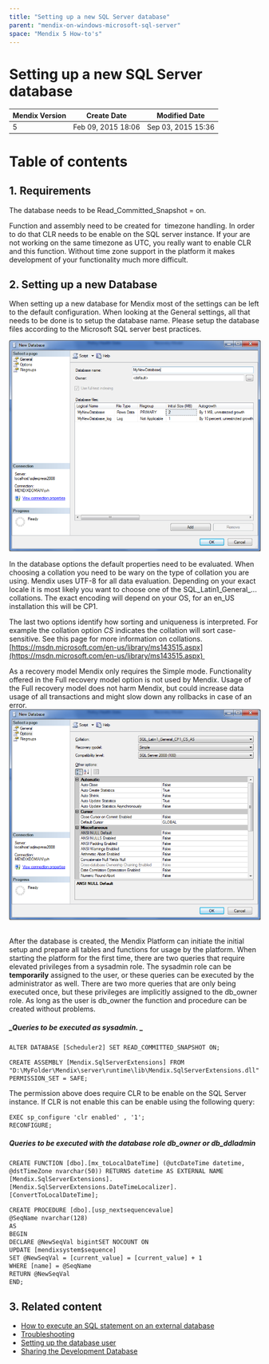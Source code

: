```yaml
---
title: "Setting up a new SQL Server database"
parent: "mendix-on-windows-microsoft-sql-server"
space: "Mendix 5 How-to's"
---
```

# Setting up a new SQL Server database

<table><thead><tr><th class="confluenceTh">Mendix Version</th><th class="confluenceTh">Create Date</th><th colspan="1" class="confluenceTh">Modified Date</th></tr></thead><tbody><tr><td class="confluenceTd">5</td><td class="confluenceTd">Feb 09, 2015 18:06</td><td colspan="1" class="confluenceTd">Sep 03, 2015 15:36</td></tr></tbody></table>



# Table of contents

## 1. Requirements

The database needs to be Read_Committed_Snapshot = on.

Function and assembly need to be created for  timezone handling. In order to do that CLR needs to be enable on the SQL server instance. If your are not working on the same timezone as UTC, you really want to enable CLR and this function. Without time zone support in the platform it makes development of your functionality much more difficult.

## 2\. Setting up a new Database

When setting up a new database for Mendix most of the settings can be left to the default configuration. When looking at the General settings, all that needs to be done is to setup the database name. Please setup the database files according to the Microsoft SQL server best practices.

![](attachments/9535679/9764918.png)

In the database options the default properties need to be evaluated. When choosing a collation you need to be wary on the type of collation you are using. Mendix uses UTF-8 for all data evaluation. Depending on your exact locale it is most likely you want to choose one of the SQL_Latin1_General_... collations. The exact encoding will depend on your OS, for an en_US installation this will be CP1\.  

The last two options identify how sorting and uniqueness is interpreted. For example the collation option _CS_ indicates the collation will sort case-sensitive. See this page for more information on collations.[https://msdn.microsoft.com/en-us/library/ms143515.aspx](https://msdn.microsoft.com/en-us/library/ms143515.aspx) 

As a recovery model Mendix only requires the Simple mode. Functionality offered in the Full recovery model option is not used by Mendix. Usage of the Full recovery model does not harm Mendix, but could increase data usage of all transactions and might slow down any rollbacks in case of an error. 
![](attachments/9535679/9764919.png) 

After the database is created, the Mendix Platform can initiate the initial setup and prepare all tables and functions for usage by the platform. When starting the platform for the first time, there are two queries that require elevated privileges from a sysadmin role. The sysadmin role can be **temporarily** assigned to the user, or these queries can be executed by the administrator as well.
There are two more queries that are only being executed once, but these privileges are implicitly assigned to the db_owner role. As long as the user is db_owner the function and procedure can be created without problems.

##### _Queries to be executed as sysadmin. _

```
ALTER DATABASE [Scheduler2] SET READ_COMMITTED_SNAPSHOT ON;
```

```
CREATE ASSEMBLY [Mendix.SqlServerExtensions] FROM "D:\MyFolder\Mendix\server\runtime\lib\Mendix.SqlServerExtensions.dll" WITH PERMISSION_SET = SAFE;
```

The permission above does require CLR to be enable on the SQL Server instance. If CLR is not enable this can be enable using the following query:

```
EXEC sp_configure 'clr enabled' , '1';
RECONFIGURE;
```

##### Queries to be executed with the database role db_owner or db_ddladmin

```
CREATE FUNCTION [dbo].[mx_toLocalDateTime] (@utcDateTime datetime, @dstTimeZone nvarchar(50)) RETURNS datetime AS EXTERNAL NAME [Mendix.SqlServerExtensions].[Mendix.SqlServerExtensions.DateTimeLocalizer].[ConvertToLocalDateTime];
```

```
CREATE PROCEDURE [dbo].[usp_nextsequencevalue]
@SeqName nvarchar(128)
AS
BEGIN
DECLARE @NewSeqVal bigintSET NOCOUNT ON
UPDATE [mendixsystem$sequence]
SET @NewSeqVal = [current_value] = [current_value] + 1
WHERE [name] = @SeqName
RETURN @NewSeqVal
END;
```

## 3\. Related content

*   [How to execute an SQL statement on an external database](/bestpractices/how-to-execute-an-sql-statement-on-an-external-database)
*   [Troubleshooting](troubleshooting)
*   [Setting up the database user](setting-up-the-database-user)
*   [Sharing the Development Database](sharing-the-development-database)
